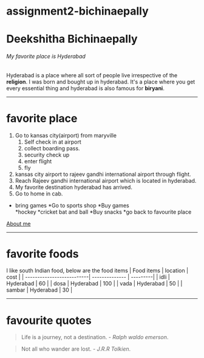 # assignment2-bichinaepally
# Deekshitha Bichinaepally
###### My favorite place is Hyderabad
Hyderabad is a place where all sort of people live irrespective of the **religion**. I was born and bought up in hyderabad. It's a place where you get every essential thing and hyderabad is also famous for **biryani**. 

***

# favorite place
 
 1. Go to kansas city(airport) from maryville
    1. Self check in at airport
    2. collect boarding pass.
    3. security check up
    4. enter flight
    5. fly
 2. kansas city airport to rajeev gandhi international airport through flight.
 3.  Reach Rajeev gandhi international airport which is located in hyderabad.
 4. My favorite destination hyderabad has arrived.
 5. Go to home in cab.
 * bring games
   *Go to sports shop 
   *Buy games  
      *hockey
      *cricket bat and ball
   *Buy snacks
   *go back to favourite place


[About me](https://github.com/Deekshitha22/assignment2-bichinaepally/blob/main/AboutMe.md)

***

# favorite foods
I like south Indian food, below are the food items
|  Food items               | location       |  cost    |
| --------------------------| -------------- | ---------|
| idli                      |  Hyderabad     | 60       |
| dosa                      |  Hyderabad     | 100      |
| vada                      |  Hyderabad     | 50       |
| sambar                    |  Hyderabad     | 30       |

***

# favourite quotes
> Life is a journey, not a destination. - *Ralph waldo emerson*.

> Not all who wander are lost. - *J.R.R Tolkien*.